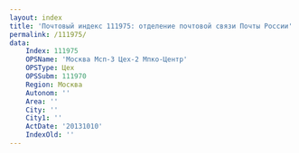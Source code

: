 ```yaml
---
layout: index
title: 'Почтовый индекс 111975: отделение почтовой связи Почты России'
permalink: /111975/
data:
    Index: 111975
    OPSName: 'Москва Мсп-3 Цех-2 Мпко-Центр'
    OPSType: Цех
    OPSSubm: 111970
    Region: Москва
    Autonom: ''
    Area: ''
    City: ''
    City1: ''
    ActDate: '20131010'
    IndexOld: ''
---
```

